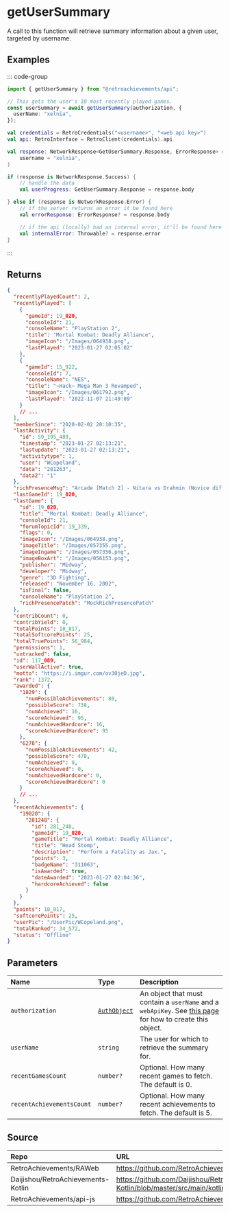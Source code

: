 # getUserSummary

A call to this function will retrieve summary information about a given user, targeted by username.

## Examples

::: code-group

```ts [NodeJS]
import { getUserSummary } from "@retroachievements/api";

// This gets the user's 10 most recently played games.
const userSummary = await getUserSummary(authorization, {
  userName: "xelnia",
});
```

```kotlin [Kotlin]
val credentials = RetroCredentials("<username>", "<web api key>")
val api: RetroInterface = RetroClient(credentials).api

val response: NetworkResponse<GetUserSummary.Response, ErrorResponse> = api.getUserSummary(
    username = "xelnia",
)

if (response is NetworkResponse.Success) {
    // handle the data
    val userProgress: GetUserSummary.Response = response.body

} else if (response is NetworkResponse.Error) {
    // if the server returns an error it be found here
    val errorResponse: ErrorResponse? = response.body

    // if the api (locally) had an internal error, it'll be found here
    val internalError: Throwable? = response.error
}
```

:::

## Returns

```json
{
  "recentlyPlayedCount": 2,
  "recentlyPlayed": [
    {
      "gameId": 19_020,
      "consoleId": 21,
      "consoleName": "PlayStation 2",
      "title": "Mortal Kombat: Deadly Alliance",
      "imageIcon": "/Images/064938.png",
      "lastPlayed": "2023-01-27 02:05:02"
    },
    {
      "gameId": 15_922,
      "consoleId": 7,
      "consoleName": "NES",
      "title": "~Hack~ Mega Man 3 Revamped",
      "imageIcon": "/Images/061792.png",
      "lastPlayed": "2022-11-07 21:49:09"
    }
    // ...
  ],
  "memberSince": "2020-02-02 20:10:35",
  "lastActivity": {
    "id": 59_195_489,
    "timestamp": "2023-01-27 02:13:21",
    "lastupdate": "2023-01-27 02:13:21",
    "activitytype": 1,
    "user": "WCopeland",
    "data": "281263",
    "data2": "1"
  },
  "richPresenceMsg": "Arcade [Match 2] - Nitara vs Drahmin (Novice difficulty)",
  "lastGameId": 19_020,
  "lastGame": {
    "id": 19_020,
    "title": "Mortal Kombat: Deadly Alliance",
    "consoleId": 21,
    "forumTopicId": 19_339,
    "flags": 0,
    "imageIcon": "/Images/064938.png",
    "imageTitle": "/Images/057355.png",
    "imageIngame": "/Images/057356.png",
    "imageBoxArt": "/Images/056153.png",
    "publisher": "Midway",
    "developer": "Midway",
    "genre": "3D Fighting",
    "released": "November 16, 2002",
    "isFinal": false,
    "consoleName": "PlayStation 2",
    "richPresencePatch": "MockRichPresencePatch"
  },
  "contribCount": 0,
  "contribYield": 0,
  "totalPoints": 18_817,
  "totalSoftcorePoints": 25,
  "totalTruePoints": 56_984,
  "permissions": 1,
  "untracked": false,
  "id": 117_089,
  "userWallActive": true,
  "motto": "https://i.imgur.com/ov30jeD.jpg",
  "rank": 1372,
  "awarded": {
    "1829": {
      "numPossibleAchievements": 80,
      "possibleScore": 738,
      "numAchieved": 16,
      "scoreAchieved": 95,
      "numAchievedHardcore": 16,
      "scoreAchievedHardcore": 95
    },
    "6278": {
      "numPossibleAchievements": 42,
      "possibleScore": 478,
      "numAchieved": 0,
      "scoreAchieved": 0,
      "numAchievedHardcore": 0,
      "scoreAchievedHardcore": 0
    }
    // ...
  },
  "recentAchievements": {
    "19020": {
      "281248": {
        "id": 281_248,
        "gameId": 19_020,
        "gameTitle": "Mortal Kombat: Deadly Alliance",
        "title": "Head Stomp",
        "description": "Perform a Fatality as Jax.",
        "points": 3,
        "badgeName": "311063",
        "isAwarded": true,
        "dateAwarded": "2023-01-27 02:04:36",
        "hardcoreAchieved": false
      }
    }
  },
  "points": 18_817,
  "softcorePoints": 25,
  "userPic": "/UserPic/WCopeland.png",
  "totalRanked": 34_572,
  "status": "Offline"
}
```

## Parameters

| Name                      | Type                                        | Description                                                                                                                  |
|:--------------------------|:--------------------------------------------|:-----------------------------------------------------------------------------------------------------------------------------|
| `authorization`           | [`AuthObject`](/v1/data-models/auth-object) | An object that must contain a `userName` and a `webApiKey`. See [this page](/getting-started) for how to create this object. |
| `userName`                | `string`                                    | The user for which to retrieve the summary for.                                                                              |
| `recentGamesCount`        | `number?`                                   | Optional. How many recent games to fetch. The default is 0.                                                                  |
| `recentAchievementsCount` | `number?`                                   | Optional. How many recent achievements to fetch. The default is 5.                                                           |

## Source

| Repo                               | URL                                                                                                                      |
|:-----------------------------------|:-------------------------------------------------------------------------------------------------------------------------|
| RetroAchievements/RAWeb            | https://github.com/RetroAchievements/RAWeb/blob/master/public/API/API_GetUserSummary.php                                 |
| Daijishou/RetroAchievements-Kotlin | https://github.com/Daijishou/RetroAchievements-Kotlin/blob/master/src/main/kotlin/retroachivements/api/RetroInterface.kt |
| RetroAchievements/api-js           | https://github.com/RetroAchievements/api-js/blob/main/src/user/getUserSummary.ts                                         |
